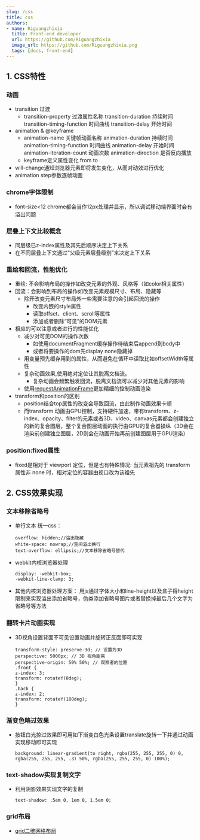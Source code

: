 ```yaml
---
slug: /css
title: css
authors:
- name: Riguangzhixia
  title: Front-end developer
  url: https://github.com/Riguangzhixia
  image_url: https://github.com/Riguangzhixia.png
  tags: [docs, front-end]
---
```


## 1. CSS特性
### 动画
* transition 过渡
  * transition-property 过渡属性名称
    transition-duration 持续时间
    transition-timing-function 时间曲线
    transition-delay 开始时间
* animation & @keyframe
  * animation-name 关键帧动画名称
    animation-duration 持续时间
    animation-timing-function 时间曲线
    animation-delay 开始时间
    animation-iteration-count 动画次数
    animation-direction 是否反向播放
  * keyframe定义属性变化 from to
* will-change通知浏览器元素即将发生变化，从而对动效进行优化
* animation step参数逐帧动画

### chrome字体限制
* font-size<12 chrome都会当作12px处理并显示，所以调试移动端界面时会有溢出问题

### 层叠上下文比较概念
* 同层级已z-index属性及其先后顺序决定上下关系
* 在不同层叠上下文通过“父级元素层叠级别”来决定上下关系

### 重绘和回流，性能优化
* 重绘: 不会影响布局的操作如改变元素的外观、风格等（如color相关属性）
* 回流：会影响到布局的操作如改变元素规模尺寸、布局、隐藏等
  * 除开改变元素尺寸布局外一些需要注意的会引起回流的操作
    - 改变内嵌的style属性
    - 读取offset、client、scroll等属性
    - 添加或者删除“可见”的DOM元素
* 相应的可以注意或者进行的性能优化
  - 减少对可见DOM的操作次数
    - 如使用documentFragment缓存操作待结束后append到body中
    - 或者将要操作的dom先display none隐藏掉
  - 用变量预先缓存用到的属性，从而避免在循环中读取比如offsetWidth等属性
  - 复杂动画效果,使用绝对定位让其脱离文档流。
    - 复杂动画会频繁触发回流，脱离文档流可以减少对其他元素的影响
  - 使用[requestAnimationFrame](https://developer.mozilla.org/zh-CN/docs/Web/API/Window/requestAnimationFrame)更加精细的控制动画渲染
* transform和position的区别
  * position结合top属性的改变会导致回流，由此制作动画效果卡顿
  * 而transform 动画由GPU控制，支持硬件加速，带有transform、z-index、opacity、filter的元素或者3D、video、canvas元素都会创建独立的新的复合图层，整个复合图层动画的执行由GPU的复合器操纵（3D会在渲染前创建独立图层，2D则会在动画开始再前创建图层用于GPU渲染）

### position:fixed属性
* fixed是相对于 viewport 定位，但是也有特殊情况: 当元素祖先的 transform 属性非 none 时，相对定位的容器由视口改为该祖先

## 2. CSS效果实现
### 文本移除省略号
* 单行文本 统一css：
  ```
  overflow: hidden;//溢出隐藏
  white-space: nowrap;//空间溢出换行
  text-overflow: ellipsis;//文本移除省略号替代
  ```
* webkit内核浏览器处理
  ```
  display: -webkit-box;
  -webkit-line-clamp: 3;
  ```
* 其他内核浏览器处理方案：
  用js通过字体大小和line-height以及盒子得height限制来实现溢出添加省略号，伪类添加省略号图片或者替换掉最后几个文字为省略号等方法

### 翻转卡片动画实现
* 3D视角设置背面不可见设置动画并旋转正反面即可实现
  ```-css
  transform-style: preserve-3d; // 设置为3D
  perspective: 5000px; // 3D 视角距离
  perspective-origin: 50% 50%; // 观察者的位置
  .front {
  z-index: 3;
  transform: rotateY(0deg);
  }
  .back {
  z-index: 2;
  transform: rotateY(180deg);
  }
  ```

### 渐变色略过效果
* 按钮白光掠过效果即可用如下渐变白色光条设置translate旋转一下并通过动画实现移动即可实现
  ```-js
  background: linear-gradient(to right, rgba(255, 255, 255, 0) 0, rgba(255, 255, 255, .3) 50%, rgba(255, 255, 255, 0) 100%);
  ```

### text-shadow实现复制文字
* 利用阴影效果实现文字的复制
  ```-js
  text-shadow: .5em 0, 1em 0, 1.5em 0;
  ```

### grid布局
* [grid二维网格布局](http://www.ruanyifeng.com/blog/2019/03/grid-layout-tutorial.html)